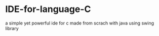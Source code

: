 # IDE-for-language-C
a simple yet powerful ide for c made from scrach with java using swing library
